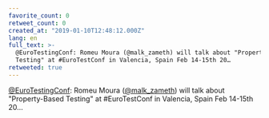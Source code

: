 ```yaml
---
favorite_count: 0
retweet_count: 0
created_at: "2019-01-10T12:48:12.000Z"
lang: en
full_text: >-
  @EuroTestingConf: Romeu Moura (@malk_zameth) will talk about "Property-Based
  Testing" at #EuroTestConf in Valencia, Spain Feb 14-15th 20…
retweeted: true
---
```


[@EuroTestingConf](https://twitter.com/EuroTestingConf): Romeu Moura
([@malk_zameth](https://twitter.com/malk_zameth)) will talk about
"Property-Based Testing" at #EuroTestConf in Valencia, Spain Feb 14-15th 20…
